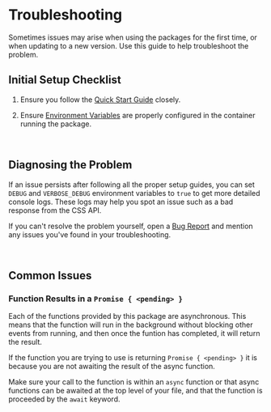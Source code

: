 # Troubleshooting

Sometimes issues may arise when using the packages for the first time, or when updating to a new version. Use this guide to help troubleshoot the problem.

## Initial Setup Checklist

1. Ensure you follow the [Quick Start Guide](../getting-started/quick-start-guide.md) closely.

2. Ensure [Environment Variables](../getting-started/environment-variables.md) are properly configured in the container running the package.

<br />

## Diagnosing the Problem

If an issue persists after following all the proper setup guides, you can set `DEBUG` and `VERBOSE_DEBUG` environment variables to `true` to get more detailed console logs. These logs may help you spot an issue such as a bad response from the CSS API.

If you can't resolve the problem yourself, open a [Bug Report](https://github.com/bcgov/citz-imb-sso-css-api/issues/new?assignees=&labels=bug&projects=&template=bug_report.md&title=Bug%3A+) and mention any issues you've found in your troubleshooting.

<br />

## Common Issues

### Function Results in a `Promise { <pending> }`

Each of the functions provided by this package are asynchronous. This means that the function will run in the background without blocking other events from running, and then once the funtion has completed, it will return the result.

If the function you are trying to use is returning `Promise { <pending> }` it is because you are not awaiting the result of the async function.

Make sure your call to the function is within an `async` function or that async functions can be awaited at the top level of your file, and that the function is proceeded by the `await` keyword.
